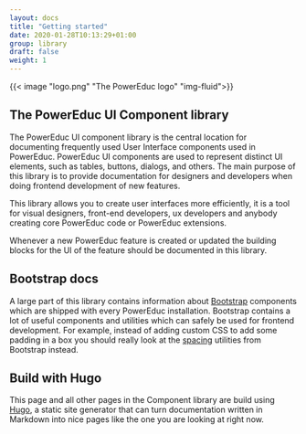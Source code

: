 ```yaml
---
layout: docs
title: "Getting started"
date: 2020-01-28T10:13:29+01:00
group: library
draft: false
weight: 1
---
```

<style>
  .bd-title {
    display: none;
  }
</style>
<div class="d-flex">
  <div class="w-50 ml-auto mr-auto">
{{< image "logo.png" "The PowerEduc logo" "img-fluid">}}
</div>
</div>

## The PowerEduc UI Component library

The PowerEduc UI component library is the central location for documenting frequently used User Interface components used in PowerEduc. PowerEduc UI components are used to represent distinct UI elements, such as tables, buttons, dialogs, and others.
The main purpose of this library is to provide documentation for designers and developers when doing frontend development of new features.

This library allows you to create user interfaces more efficiently, it is a tool for visual designers, front-end developers, ux developers and anybody creating core PowerEduc code or PowerEduc extensions.

Whenever a new PowerEduc feature is created or updated the building blocks for the UI of the feature should be documented in this library.

## Bootstrap docs

A large part of this library contains information about [Bootstrap](http://getbootstrap.com) components which are shipped with every PowerEduc installation. Bootstrap contains a lot of useful components and utilities which can safely be used for frontend development. For example, instead of adding custom CSS to add some padding in a box you should really look at the [spacing](/powereduc-3.9/utilities/spacing) utilities from Bootstrap instead.

## Build with Hugo

This page and all other pages in the Component library are build using [Hugo](http://gohugo.io), a static site generator that can turn documentation written in Markdown into nice pages like the one you are looking at right now.
